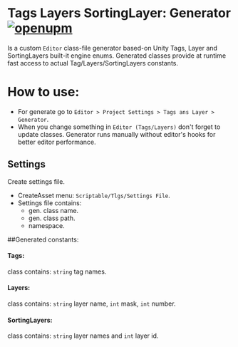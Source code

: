 # Tags Layers SortingLayer: Generator [![openupm](https://img.shields.io/npm/v/com.tokar.gen.layers?label=openupm&registry_uri=https://package.openupm.com)](https://openupm.com/packages/com.tokar.gen.layers/)
Is a custom `Editor` class-file generator based-on Unity Tags, Layer and SortingLayers built-it engine enums. Generated classes provide at runtime fast access to actual Tag/Layers/SortingLayers constants.

# How to use:
- For generate go to `Editor > Project Settings > Tags ans Layer > Generator`.
- When you change something in `Editor (Tags/Layers)` don't forget to update classes. Generator runs manually without editor's hooks for better editor performance.

## Settings
Create settings file.
- CreateAsset menu: `Scriptable/Tlgs/Settings File`.
- Settings file contains:
  - gen. class name.
  - gen. class path.
  - namespace.

##Generated constants:
#### Tags:
class contains: `string` tag names.
#### Layers:
class contains: `string` layer name, `int` mask, `int` number.
#### SortingLayers:
class contains: `string` layer names and `int` layer id.